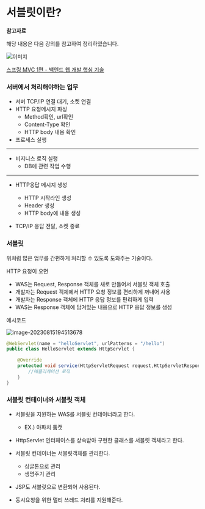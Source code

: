 # 서블릿이란?

**참고자료**

해당 내용은 다음 강의를 참고하여 정리하였습니다.

![이미지](https://cdn.inflearn.com/public/courses/326674/cover/4657d793-56a4-42f3-9d44-dc88d125a49e)

[스프링 MVC 1편 - 백엔드 웹 개발 핵심 기술](https://www.inflearn.com/course/%EC%8A%A4%ED%94%84%EB%A7%81-mvc-1/dashboard)





### 서버에서 처리해야하는 업무

- 서버 TCP/IP 연결 대기, 소켓 연결
- HTTP 요청메시지 파싱
  - Method확인, url확인
  - Content-Type 확인
  - HTTP body 내용 확인
- 프로세스 실행

---

- 비지니스 로직 실행
  - DB에 관련 작업 수행

---

- HTTP응답 메시지 생성
  - HTTP 시작라인 생성
  - Header 생성
  - HTTP body에 내용 생성

- TCP/IP 응답 전달, 소켓 종료



### 서블릿

위처럼 많은 업무를 간편하게 처리할 수 있도록 도와주는 기술이다.



HTTP 요청이 오면

- WAS는 Request, Response 객체를 새로 만들어서 서블릿 객체 호출
- 개발자는 Request 객체에서 HTTP 요청 정보를 편리하게 꺼내어 사용
- 개발자는 Response 객체에 HTTP 응답 정보를 편리하게 입력
- WAS는 Response 객체에 담겨있는 내용으로 HTTP 응답 정보를 생성



예시코드

![image-20230815194513678](C:\Users\asus\AppData\Roaming\Typora\typora-user-images\image-20230815194513678.png)

```java
@WebServlet(name = "helloServlet", urlPatterns = "/hello") 
public class HelloServlet extends HttpServlet {

    @Override 
    protected void service(HttpServletRequest request,HttpServletResponse response){ 
        //애플리케이션 로직
    } 
}
```



### 서블릿 컨테이너와 서블릿 객체

- 서블릿을 지원하는 WAS를 서블릿 컨테이너라고 한다.
  - EX.) 아파치 톰캣
- HttpServlet 인터페이스를 상속받아 구현한 클래스를 서블릿 객체라고 한다.
- 서블릿 컨테이너는 서블릿객체를 관리한다.
  - 싱글톤으로 관리
  - 생명주기 관리

- JSP도 서블릿으로 변환되어 사용된다.
- 동시요청을 위한 멀티 쓰레드 처리를 지원해준다.



